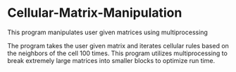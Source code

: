 # Cellular-Matrix-Manipulation
This program manipulates user given matrices using multiprocessing

The program takes the user given matrix and iterates cellular rules based on the neighbors of the cell 100 times. 
This program utilizes multiprocessing to break extremely large matrices into smaller blocks to optimize run time.
